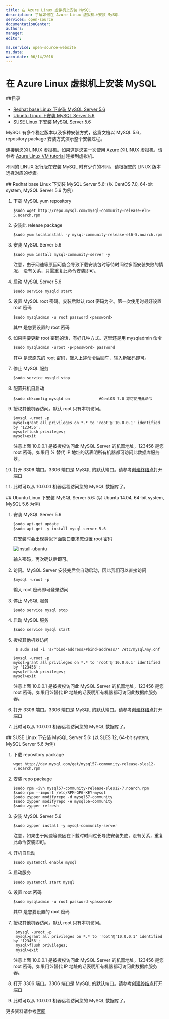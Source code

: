 ```yaml
---
title: 在 Azure Linux 虚拟机上安装 MySQL
description: 了解如何在 Azure Linux 虚拟机上安装 MySQL
services: open-source
documentationCenter: 
authors: 
manager: 
editor: 

ms.service: open-source-website
ms.date: 
wacn.date: 06/14/2016
---
```


# 在 Azure Linux 虚拟机上安装 MySQL

##目录

- [Redhat base Linux 下安装 MySQL Server 5.6](#install-mysql-server-5_6-under-redhat-base-linux)
- [Ubuntu Linux 下安装 MySQL Server 5.6](#install-mysql-server-5_6-under-ubuntu-linux)
- [SUSE Linux 下安装 MySQL Server 5.6](#install-mysql-server-5_6-under-suse-linux)

MySQL 有多个稳定版本以及多种安装方式，这篇文档以 MySQL 5.6， repository package 安装方式演示整个安装过程。

连接到您的 LINUX 虚拟机。如果这是您第一次使用 Azure 的 LINUX 虚拟机，请参考 [Azure Linux VM tutorial](./virtual-machines/virtual-machines-linux-quick-create-portal.md) 连接到虚拟机。

不同的 LINUX 发行版在安装 MySQL 时有少许的不同。请根据您的 LINUX 版本选择对应的步骤。

##<a name="install-mysql-server-5_6-under-redhat-base-linux"></a> Redhat base Linux 下安装 MySQL Server 5.6: (以 CentOS 7.0, 64-bit system, MySQL Server 5.6 为例)

1. 下载 MySQL yum repository

    ```
    $sudo wget http://repo.mysql.com/mysql-community-release-el6-5.noarch.rpm
    ```

2. 安装此 release package

    ```
    $sudo yum localinstall -y mysql-community-release-el6-5.noarch.rpm
    ```

3. 安装 MySQL Server 5.6

    ```
    $sudo yum install mysql-community-server -y
    ```

    注意，由于网速等原因可能会导致下载安装包时等待时间过多而安装失败的情况， 没有关系，只需重复此命令安装即可。

4. 启动 MySQL Server 5.6

    ```
    $sudo service mysqld start
    ```

5. 设置 MySQL root 密码。安装后默认 root 密码为空。第一次使用时最好设置 root 密码

    ```
    $sudo mysqladmin -u root password <password>
    ```

    其中 <password> 是您要设置的 root 密码

6. 如果需要更新 root 密码的话，有好几种方式。这里还是用 mysqladmin 命令

    ```
    $sudo mysqladmin -uroot -p<password> password
    ```

    其中 <password> 是您原先的 root 密码，敲入上述命令后回车，输入新密码即可。

7. 停止 MySQL 服务

    ```
    $sudo service mysqld stop
    ```

8. 配置开机自启动

    ```
    $sudo chkconfig mysqld on             #CentOS 7.0 亦可使用此命令
    ```

9. 授权其他机器访问。默认 root 只有本机访问。

    ```
    $mysql -uroot -p
    mysql>grant all privileges on *.* to 'root'@'10.0.0.1' identified by '123456';
    mysql>flush privileges;
    mysql>exit
    ```

    注意上面 10.0.0.1 是被授权访问此 MySQL Server 的机器地址，123456 是您 root 密码。如果用 % 替代 IP 地址的话表明所有机器都可访问此数据库服务器。

10. 打开 3306 端口。3306 端口是 MySQL 的默认端口。请参考[创建终结点](./virtual-machines/virtual-machines-linux-classic-setup-endpoints.md)打开端口
11. 此时可以从 10.0.0.1 机器远程访问您的 MySQL 数据库了。

##<a name="install-mysql-server-5_6-under-ubuntu-linux"></a> Ubuntu Linux 下安装 MySQL Server 5.6: (以 Ubuntu 14.04, 64-bit system, MySQL 5.6 为例)

1. 安装 MySQL Server 5.6

    ```
    $sudo apt-get update
    $sudo apt-get -y install mysql-server-5.6
    ```

    在安装时会出现类似下面窗口要求您设置 root 密码

    ![install-ubuntu](./media/open-source-azure-virtual-machines-linux-install-mysql/install-ubuntu.png)

    输入密码，再次确认后即可。

2. 访问。MySQL Server 安装完后会自动启动，因此我们可以直接访问

    ```
    $mysql -uroot -p
    ```

    输入 root 密码即可登录访问

3. 停止 MySQL 服务

    ```
    $sudo service mysql stop
    ```

4. 启动 MySQL 服务

    ```
    $sudo service mysql start
    ```

5. 授权其他机器访问

        $ sudo sed -i 's/^bind-address/#bind-address/' /etc/mysql/my.cnf
    ```
    $mysql -uroot -p
    mysql>grant all privileges on *.* to 'root'@'10.0.0.1' identified by '123456';
    mysql>flush privileges;
    mysql>exit
    ```

    注意上面 10.0.0.1 是被授权访问此 MySQL Server 的机器地址，123456 是您 root 密码。如果用%替代 IP 地址的话表明所有机器都可访问此数据库服务器。

6. 打开 3306 端口。3306 端口是 MySQL 的默认端口。请参考[创建终结点](./virtual-machines/virtual-machines-linux-classic-setup-endpoints.md)打开端口 

7. 此时可以从 10.0.0.1 机器远程访问您的 MySQL 数据库了。

##<a name="install-mysql-server-5_6-under-suse-linux"></a> SUSE Linux 下安装 MySQL Server 5.6: (以 SLES 12, 64-bit system, MySQL Server 5.6 为例)

1. 下载 repository package

    ```
    wget http://dev.mysql.com/get/mysql57-community-release-sles12-7.noarch.rpm
    ```

2. 安装 repo package

    ```
    $sudo rpm -ivh mysql57-community-release-sles12-7.noarch.rpm
    $sudo rpm --import /etc/RPM-GPG-KEY-mysql
    $sudo zypper modifyrepo -d mysql57-community
    $sudo zypper modifyrepo -e mysql56-community
    $sudo zypper refresh
    ```

3. 安装 MySQL Server 5.6

    ```
    $sudo zypper install -y mysql-community-server
    ```

    注意，如果由于网速等原因在下载时时间过长导致安装失败，没有关系，重复此命令安装即可。

4. 开机自启动

    ```
    $sudo systemctl enable mysql
    ```

5. 启动服务

    ```
    $sudo systemctl start mysql
    ```

6. 设置 root 密码

    ```
    $sudo mysqladmin -u root password <password>
    ```

    其中 <password> 是您要设置的 root 密码

7. 授权其他机器访问。默认 root 只有本机访问。

        $mysql -uroot -p
        mysql>grant all privileges on *.* to 'root'@'10.0.0.1' identified by '123456';
        mysql>flush privileges;
        mysql>exit

    注意上面 10.0.0.1 是被授权访问此 MySQL Server 的机器地址，123456 是您 root 密码。如果用%替代 IP 地址的话表明所有机器都可访问此数据库服务器。

8. 打开 3306 端口。3306 端口是 MySQL 的默认端口。请参考[创建终结点](./virtual-machines/virtual-machines-linux-classic-setup-endpoints.md)打开端口 

9. 此时可以从 10.0.0.1 机器远程访问您的 MySQL 数据库了。

更多资料请参考[官网](http://dev.mysql.com/doc/refman/5.6/en/)